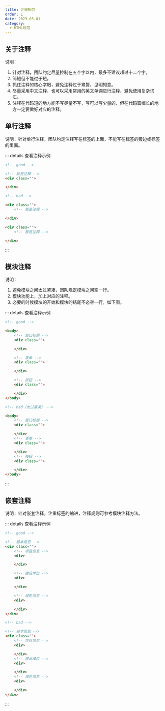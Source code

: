 ```yaml
---
title: 注释规范
order: 1
date: 2023-03-01
category:
  + HTML规范
---
```


## 关于注释

说明：
1. 针对注释，团队约定尽量控制在五个字以内，最多不建议超过十二个字。
1. 简短但不能过于短。
1. 抓住注释的核心字眼，避免注释过于累赘，见明知意。
1. 尽量采用中文注释，也可以采用常用的英文单词进行注释，避免使用复杂词汇。
1. 注释在代码短的地方能不写尽量不写，写可以写少量的，但在代码篇幅长的地方一定要做好对应的注释。

## 单行注释

说明：针对单行注释，团队约定注释写在标签的上面，不能写在标签的旁边或标签的里面。

::: details 查看注释示例

```html
<!-- good -->

<!-- 我是注释 -->
<div class="">

</div>

<!-- bad -->

<div class="">
    <!-- 我是注释 -->

</div>

<div class="">
    <!-- 我是注释 -->

</div>
```

:::

## 模块注释

说明：
1. 避免模块之间太过紧凑，团队规定模块之间空一行。
1. 模块功能上，加上对应的注释。
1. 必要的时候模块的开始和模块的结尾不必空一行，如下图。

::: details 查看注释示例

```html
<!-- good -->

<body>
    <!-- 窗口标题 -->
    <div class="">

    </div>

    <!-- 表单 -->
    <div class="">

    </div>

    <!-- 按钮 -->
    <div class="">

    </div>
</body>

<!-- bad（太过紧凑） -->

<body>
    <!-- 窗口标题 -->
    <div class="">

    </div>
    <!-- 表单 -->
    <div class="">

    </div>
    <!-- 按钮 -->
    <div class="">

    </div>
</body>
```

:::

## 嵌套注释

说明：针对嵌套注释，注重标签的缩进，注释规则可参考模块注释方法。

::: details 查看注释示例

```html
<!-- good -->

<!-- 基本信息 -->
<div class="">
    <!-- 项目信息 -->
    <div>

    </div>

    <!-- 建设单位 -->
    <div>

    </div>

    <!-- 减免信息 -->
    <div>

    </div>
</div>

<!-- bad -->

<!-- 基本信息 -->
<div class="">
    <!-- 项目信息 -->
    <div>

    </div>
    <!-- 建设单位 -->
    <div>

    </div>
    <!-- 减免信息 -->
    <div>

    </div>
</div>
```

:::
